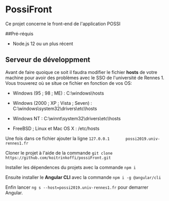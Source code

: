 # PossiFront
Ce projet concerne le front-end de l'application POSSI

##Pré-réquis
- Node.js 12 ou un plus récent
## Serveur de développment

Avant de faire quoique ce soit il faudra modifier le fichier **hosts** de votre machine pour avoir des problèmes avec le SSO de l'université de Rennes 1.
Vous trouverez où se situe ce fichier en fonction de vos OS:
- Windows (95 ; 98 ; ME) : C:\windows\hosts

- Windows (2000 ; XP ; Vista ; Seven) : C:\windows\system32\drivers\etc\hosts

- Windows NT : C:\winnt\system32\drivers\etc\hosts

- FreeBSD ; Linux et Mac OS X : /etc/hosts

Une fois dans ce fichier ajouter la ligne `127.0.0.1       possi2019.univ-rennes1.fr`

Cloner le projet à l'aide de la commande `git clone https://github.com/koitrinkoffi/possiFront.git`

Installer les dépendences du projets avec la commande `npm i`

Ensuite installer le **Angular CLI** avec la commande `npm i -g @angular/cli`

Enfin lancer `ng s --host=possi2019.univ-rennes1.fr` pour demarrer Angular.
